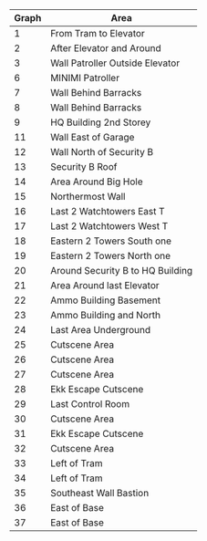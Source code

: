 | Graph    | Area                              |
|----------|-----------------------------------|
| 1        | From Tram to Elevator             |
| 2        | After Elevator and Around         |
| 3        | Wall Patroller Outside Elevator   |
| 6        | MINIMI Patroller                  |
| 7        | Wall Behind Barracks              |
| 8        | Wall Behind Barracks              |
| 9        | HQ Building 2nd Storey            |
| 11       | Wall East of Garage               |
| 12       | Wall North of Security B          |
| 13       | Security B Roof                   |
| 14       | Area Around Big Hole              |
| 15       | Northermost Wall                  |
| 16       | Last 2 Watchtowers East T         |
| 17       | Last 2 Watchtowers West T         |
| 18       | Eastern 2 Towers South one        |
| 19       | Eastern 2 Towers North one        |
| 20       | Around Security B to HQ Building  |
| 21       | Area Around last Elevator         |
| 22       | Ammo Building Basement            |
| 23       | Ammo Building and North           |
| 24       | Last Area Underground             |
| 25       | Cutscene Area                     |
| 26       | Cutscene Area                     |
| 27       | Cutscene Area                     |
| 28       | Ekk Escape Cutscene               |
| 29       | Last Control Room                 |
| 30       | Cutscene Area                     |
| 31       | Ekk Escape Cutscene               |
| 32       | Cutscene Area                     |
| 33       | Left of Tram                      |
| 34       | Left of Tram                      |
| 35       | Southeast Wall Bastion            |
| 36       | East of Base                      |
| 37       | East of Base                      |
